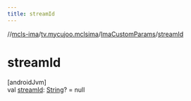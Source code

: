 ```yaml
---
title: streamId
---
```

//[mcls-ima](../../../index.html)/[tv.mycujoo.mclsima](../index.html)/[ImaCustomParams](index.html)/[streamId](stream-id.html)



# streamId



[androidJvm]\
val [streamId](stream-id.html): [String](https://kotlinlang.org/api/latest/jvm/stdlib/kotlin/-string/index.html)? = null




